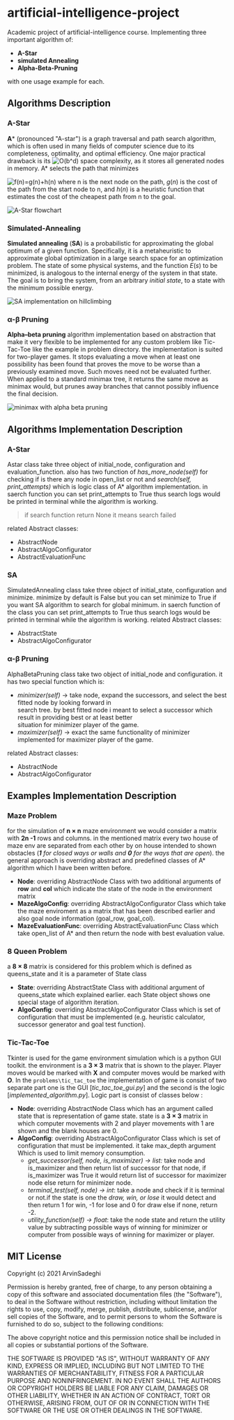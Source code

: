 # artificial-intelligence-project
Academic project of artificial-intelligence course.
Implementing three important algorithm of: 
- **A-Star** 
-  **simulated Annealing** 
- **Alpha-Beta-Pruning** 

with one usage example for each.
## Algorithms Description
### A-Star
**A*** (pronounced "A-star") is a graph traversal and path search  algorithm, which is often used in many fields of computer science due to its completeness, optimality, and optimal efficiency. One major practical drawback is its ![O(b^d)](https://wikimedia.org/api/rest_v1/media/math/render/svg/c99d691c81f015266d1626ef381d2a1a49466fbb) space complexity, as it stores all generated nodes in memory. A* selects the path that minimizes

![f(n)=g(n)+h(n)](https://wikimedia.org/api/rest_v1/media/math/render/svg/5c05c9af6fa9d56e8faf12460bf98ebf9f936581)
where  n  is the next node on the path,  _g_(_n_)  is the cost of the path from the start node to  n, and  _h_(_n_)  is a  heuristic function that estimates the cost of the cheapest path from  n  to the goal.

![A-Star flowchart](https://github.com/arvin2079/artificial-intelligence-project/blob/master/media/Flow-chart-of-A-star-algorithm.png)

### Simulated-Annealing
**Simulated annealing** (**SA**) is a probabilistic for approximating the global optimum of a given function. Specifically, it is a metaheuristic to approximate global optimization in a large search space for an optimization problem. 
The state of some physical systems, and the function _E_(_s_) to be minimized, is analogous to the internal energy of the system in that state. The goal is to bring the system, from an arbitrary _initial state_, to a state with the minimum possible energy.

![SA implementation on hillclimbing](https://github.com/arvin2079/artificial-intelligence-project/blob/master/media/Hill_Climbing_with_Simulated_Annealing.gif)

###  α-β Pruning
**Alpha–beta pruning** algorithm implementation based on abstraction that make it very flexible to be implemented for any custom problem like Tic-Tac-Toe like the example in problem directory. the implementation is suited for two-player games. It stops evaluating a move when at least one possibility has been found that proves the move to be worse than a previously examined move. Such moves need not be evaluated further. When applied to a standard minimax tree, it returns the same move as minimax would, but prunes away branches that cannot possibly influence the final decision.

![minimax with alpha beta pruning](https://github.com/arvin2079/artificial-intelligence-project/blob/master/media/20090615232625!Minmaxab.gif)

## Algorithms Implementation Description
### A-Star
Astar class take three object of initial_node, configuration and evaluation_function. also has two function of *has_more_node(self)*  for checking if is there any node in open_list or not and *search(self, print_attempts)* which is logic class of A* algorithm implementation. in saerch function you can set print_attempts to True thus search logs would be printed in terminal while the algorithm is working.

> if search function return None it means search failed

related Abstract classes:
- AbstractNode
- AbstractAlgoConfigurator
- AbstractEvaluationFunc

### SA
SimulatedAnnealing class take three object of initial_state, configuration and minimize. minimize by default is False but you can set minimize to True if you want SA algorithm to search for global minimum. in saerch function of the class you can set print_attempts to True thus search logs would be printed in terminal while the algorithm is working.
related Abstract classes:
- AbstractState
- AbstractAlgoConfigurator
### α-β Pruning
AlphaBetaPruning class take two object of initial_node and configuration.
it has two special function which is:  
- *minimizer(self)*     -> take node, expand the successors, and select the best fitted node by looking forward in  
search tree. by best fitted node i meant to select a successor which result in providing best or at least better  
situation for minimizer player of the game.  
- *maximizer(self)*     -> exact the same functionality of minimizer implemented for maximizer player of the game.

related Abstract classes:
- AbstractNode
- AbstractAlgoConfigurator

## Examples Implementation Description
### Maze Problem
for the simulation of **n × n** maze environment we would consider a matrix with **2n -1** rows and columns. in the mentioned matrix every two house of maze env are separated from each other by on house intended to shown obstacles (***1** for closed ways or walls and **0** for the ways that are open*). the general approach is overriding abstract and predefined classes of A* algorithm which I have been written before.
- **Node**: overriding AbstractNode Class with two additional arguments of **row** and **col** which indicate the state of the node in the environment matrix
- **MazeAlgoConfig**: overriding AbstractAlgoConfigurator Class which take the maze enviroment as a matrix that has been described earlier and also goal node information (goal_row, goal_col).
- **MazeEvaluationFunc**: overriding AbstractEvaluationFunc Class which take open_list of A* and then return the node with best evaluation value.
### 8 Queen Problem
a **8 × 8** matrix is considered for this problem which is defined as queens_state and it is a parameter of State class 
- **State**: overriding AbstractState Class with additional argument of queens_state which explained earlier. each State object shows one special stage of algorithm iteration.
- **AlgoConfig**: overriding AbstractAlgoConfigurator Class which is set of configuration that must be implemented (e.g. heuristic calculator, successor generator and goal test function).
### Tic-Tac-Toe
Tkinter is used for the game environment simulation which is a python GUI toolkit. the environment  is a **3 × 3** matrix that is shown to the player. Player moves would be marked with **X** and computer moves would be marked with **O**.
In the `problems\tic_tac_toe` the implementation of game is consist of two separate part one is the GUI [*tic_tac_toe_gui.py*] and the second is the logic [*implemented_algorithm.py*].
Logic part is consist of classes below :
- **Node**: overriding AbstractNode Class which has an argument called state that is representation of game state. state is a **3 × 3** matrix in which computer movements with 2 and player movements with 1 are shown and the blank houses are 0. 
- **AlgoConfig**: overriding AbstractAlgoConfigurator Class which is set of configuration that must be implemented. it take max_depth argument Which is used to limit memory consumption.
	- *get_successor(self, node, is_maximizer) -> list:* take node and is_maximizer and then return list of successor for that node, if is_maximizer was True it would return list of successor for maximizer node else return for minimizer node.
	- *terminal_test(self, node) -> int*: take a node and check if it is terminal or not.if the state is one the *draw, win, or lose* it would detect and then return 1 for win, -1 for lose and 0 for draw else if none, return -2.
	- *utility_function(self) -> float*: take the node state and return the utility value by subtracting possible ways of winning for minimizer or computer from possible ways of winning for maximizer or player.

## MIT License

Copyright (c) 2021 ArvinSadeghi

Permission is hereby granted, free of charge, to any person obtaining a copy
of this software and associated documentation files (the "Software"), to deal
in the Software without restriction, including without limitation the rights
to use, copy, modify, merge, publish, distribute, sublicense, and/or sell
copies of the Software, and to permit persons to whom the Software is
furnished to do so, subject to the following conditions:

The above copyright notice and this permission notice shall be included in all
copies or substantial portions of the Software.

THE SOFTWARE IS PROVIDED "AS IS", WITHOUT WARRANTY OF ANY KIND, EXPRESS OR
IMPLIED, INCLUDING BUT NOT LIMITED TO THE WARRANTIES OF MERCHANTABILITY,
FITNESS FOR A PARTICULAR PURPOSE AND NONINFRINGEMENT. IN NO EVENT SHALL THE
AUTHORS OR COPYRIGHT HOLDERS BE LIABLE FOR ANY CLAIM, DAMAGES OR OTHER
LIABILITY, WHETHER IN AN ACTION OF CONTRACT, TORT OR OTHERWISE, ARISING FROM,
OUT OF OR IN CONNECTION WITH THE SOFTWARE OR THE USE OR OTHER DEALINGS IN THE
SOFTWARE.
